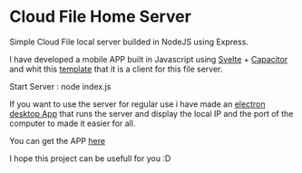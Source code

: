 # Cloud File Home Server
 
Simple Cloud File local server builded in NodeJS using Express.

I have developed a mobile APP built in Javascript using [Svelte](https://svelte.dev/) + [Capacitor](https://capacitorjs.com/) and whit this [template](https://github.com/drannex42/svelte-capacitor) that it is a client for this file server.

Start Server : node index.js

If you want to use the server for regular use i have made an [electron desktop App](https://github.com/PiterWeb/Cloud-File-Home-Server/releases) that runs the server and display the local IP and the port of the computer to made it easier for all.

You can get the APP [here](https://github.com/PiterWeb/Cloud-File-Home-APP)

I hope this project can be usefull for you :D

